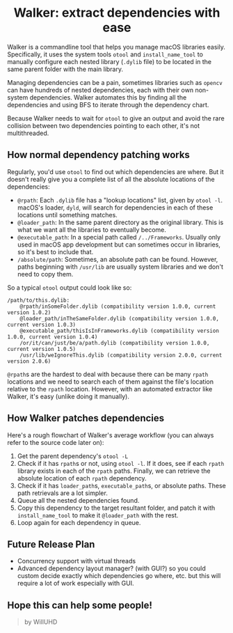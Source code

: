 <div align="center">

Walker: extract dependencies with ease
============

<div align="left">

Walker is a commandline tool that helps you manage macOS libraries easily. Specifically, it uses the system tools `otool` and `install_name_tool` to manually configure each nested library (`.dylib` file) to be located in the same parent folder with the main library. 

Managing dependencies can be a pain, sometimes libraries such as `opencv` can have hundreds of nested dependencies, each with their own non-system dependencies. Walker automates this by finding all the dependencies and using BFS to iterate through the dependency chart. 

Because Walker needs to wait for `otool` to give an output and avoid the rare collision between two dependencies pointing to each other, it's not multithreaded. 

## How normal dependency patching works
Regularly, you'd use `otool` to find out which dependencies are where. But it doesn't really give you a complete list of all the absolute locations of the dependencies: 
- `@rpath`: Each `.dylib` file has a "lookup locations" list, given by `otool -l`. macOS's loader, `dyld`, will search for dependencies in each of these locations until something matches. 
- `@loader_path`: In the same parent directory as the original library. This is what we want all the libraries to eventually become. 
- `@executable_path`: In a special path called `/../Frameworks`. Usually only used in macOS app development but can sometimes occur in libraries, so it's best to include that. 
- `/absolute/path`: Sometimes, an absolute path can be found. However, paths beginning with `/usr/lib` are usually system libraries and we don't need to copy them. 

So a typical `otool` output could look like so: 

```shell
/path/to/this.dylib:
    @rpath/inSomeFolder.dylib (compatibility version 1.0.0, current version 1.0.2)
    @loader_path/inTheSameFolder.dylib (compatibility version 1.0.0, current version 1.0.3)
    @executable_path/thisIsInFrameworks.dylib (compatibility version 1.0.0, current version 1.0.4)
    /or/it/can/just/be/a/path.dylib (compatibility version 1.0.0, current version 1.0.5)
    /usr/lib/weIgnoreThis.dylib (compatibility version 2.0.0, current version 2.0.6)
```

`@rpath`s are the hardest to deal with because there can be many `rpath` locations and we need to search each of them against the file's location relative to the `rpath` location. However, with an automated extractor like Walker, it's easy (unlike doing it manually). 

## How Walker patches dependencies
Here's a rough flowchart of Walker's average workflow (you can always refer to the source code later on): 
1. Get the parent dependency's `otool -L`
2. Check if it has `rpath`s or not, using `otool -l`. If it does, see if each `rpath` library exists in each of the `rpath` paths. Finally, we can retrieve the absolute location of each `rpath` dependency. 
3. Check if it has `loader_path`s, `executable_path`s, or absolute paths. These path retrievals are a lot simpler. 
4. Queue all the nested dependencies found. 
5. Copy this dependency to the target resultant folder, and patch it with `install_name_tool` to make it `@loader_path` with the rest. 
6. Loop again for each dependency in queue. 

## Future Release Plan
- Concurrency support with virtual threads
- Advanced dependency layout manager? (with GUI?) so you could custom decide exactly which dependencies go where, etc. but this will require a lot of work especially with GUI. 

## Hope this can help some people! 
> by WillUHD
